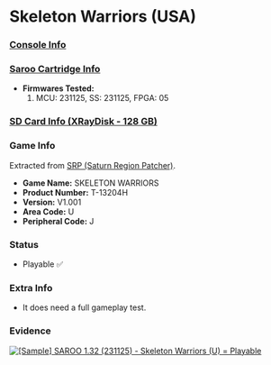 # Skeleton Warriors (USA)

### [Console Info](../../../../../Info/Consoles/VA13/README.md)

### [Saroo Cartridge Info](../../../../../Info/Cartridges/RetroGameParadiseStore/1.32F/README.md)

- <b>Firmwares Tested:</b>
  1. MCU: 231125, SS: 231125, FPGA: 05

### [SD Card Info (XRayDisk - 128 GB)](../../../../../Info/SdCards/XRayDisk/128GB/fat32/README.md)

### Game Info

Extracted from [SRP (Saturn Region Patcher)](https://segaxtreme.net/resources/saturn-region-patcher.81/download).

- <b>Game Name:</b> SKELETON WARRIORS
- <b>Product Number:</b> T-13204H
- <b>Version:</b> V1.001
- <b>Area Code:</b> U
- <b>Peripheral Code:</b> J

### Status

- Playable :white_check_mark:

### Extra Info

- It does need a full gameplay test.

### Evidence

[![[Sample] SAROO 1.32 (231125) - Skeleton Warriors (U) = Playable](https://img.youtube.com/vi/nP4nc-xQTYk/0.jpg)](https://www.youtube.com/watch?v=nP4nc-xQTYk)
